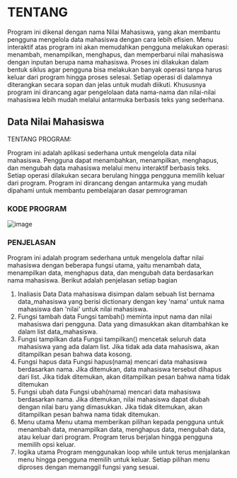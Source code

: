 # TENTANG
Program ini dikenal dengan nama Nilai Mahasiswa, yang akan membantu pengguna mengelola data mahasiswa dengan cara lebih efisien. Menu interaktif atas program ini akan memudahkan pengguna melakukan operasi: menambah, menampilkan, menghapus, dan memperbarui nilai mahasiswa dengan inputan berupa nama mahasiswa. Proses ini dilakukan dalam bentuk siklus agar pengguna bisa melakukan banyak operasi tanpa harus keluar dari program hingga proses selesai. Setiap operasi di dalamnya diterangkan secara sopan dan jelas untuk mudah diikuti. Khususnya program ini dirancang agar pengelolaan data nama-nama dan nilai-nilai mahasiswa lebih mudah melalui antarmuka berbasis teks yang sederhana.

## Data Nilai Mahasiswa
TENTANG PROGRAM:

Program ini adalah aplikasi sederhana untuk mengelola data nilai mahasiswa. Pengguna dapat menambahkan, menampilkan, menghapus, dan mengubah data mahasiswa melalui menu interaktif berbasis teks. Setiap operasi dilakukan secara berulang hingga pengguna memilih keluar dari program. Program ini dirancang dengan antarmuka yang mudah dipahami untuk membantu pembelajaran dasar pemrograman

### KODE PROGRAM
![image](https://github.com/user-attachments/assets/5c7dbca3-db5b-4cd4-9549-475236d37fcf)
### PENJELASAN

Program ini adalah program sederhana untuk mengelola daftar nilai mahasiswa dengan beberapa fungsi utama, yaitu menambah data, menampilkan data, menghapus data, dan mengubah data berdasarkan nama mahasiswa. Berikut adalah penjelasan setiap bagian
1. Inaliasis Data
   Data mahasiswa disimpan dalam sebuah list bernama data_mahasiswa yang berisi dictionary dengan key 'nama' untuk nama mahasiswa dan 'nilai' untuk nilai mahasiswa.
2. Fungsi tambah data
   Fungsi tambah() meminta input nama dan nilai mahasiswa dari pengguna. Data yang dimasukkan akan ditambahkan ke dalam list data_mahasiswa.
3. Fungsi tampilkan data
   Fungsi tampilkan() mencetak seluruh data mahasiswa yang ada dalam list. Jika tidak ada data mahasiswa, akan ditampilkan pesan bahwa data kosong.
4. Fungsi hapus data
   Fungsi hapus(nama) mencari data mahasiswa berdasarkan nama. Jika ditemukan, data mahasiswa tersebut dihapus dari list. Jika tidak ditemukan, akan ditampilkan pesan bahwa nama tidak ditemukan
5. Fungsi ubah data
   Fungsi ubah(nama) mencari data mahasiswa berdasarkan nama. Jika ditemukan, nilai mahasiswa dapat diubah dengan nilai baru yang dimasukkan. Jika tidak ditemukan, akan ditampilkan pesan bahwa nama tidak ditemukan.
6. Menu utama
   Menu utama memberikan pilihan kepada pengguna untuk menambah data, menampilkan data, menghapus data, mengubah data, atau keluar dari program. Program terus berjalan hingga pengguna memilih opsi keluar.
7. logika utama
   Program menggunakan loop while untuk terus menjalankan menu hingga pengguna memilih untuk keluar. Setiap pilihan menu diproses dengan memanggil fungsi yang sesuai.
